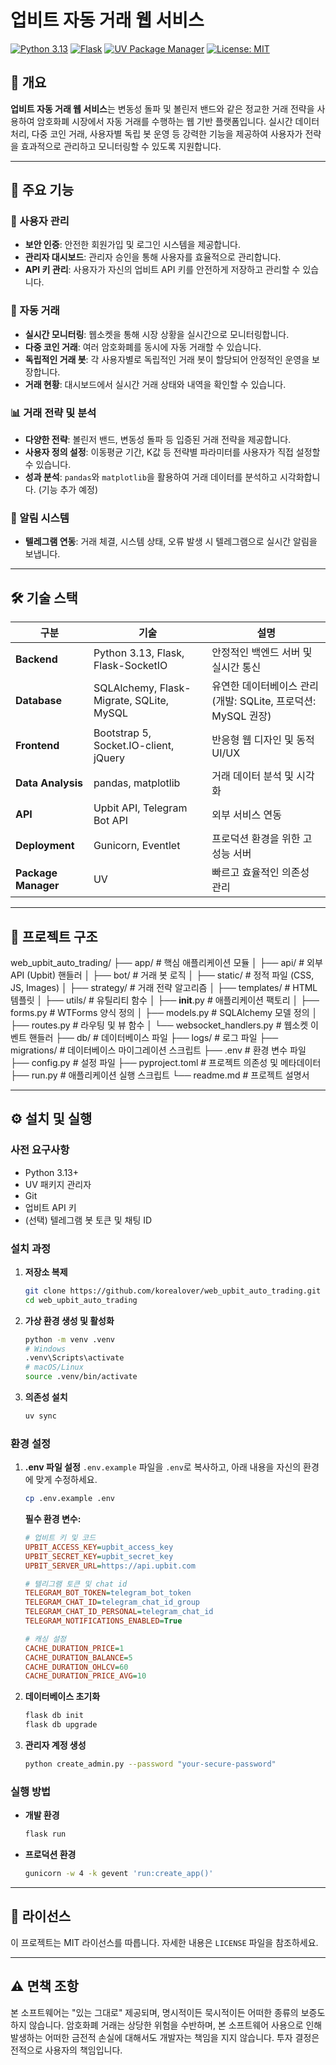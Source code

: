 # 업비트 자동 거래 웹 서비스

[![Python 3.13](https://img.shields.io/badge/python-3.13-blue.svg)](https://www.python.org/downloads/)
[![Flask](https://img.shields.io/badge/flask-latest-green.svg)](https://flask.palletsprojects.com/)
[![UV Package Manager](https://img.shields.io/badge/uv-latest-purple.svg)](https://github.com/astral-sh/uv)
[![License: MIT](https://img.shields.io/badge/License-MIT-yellow.svg)](https://opensource.org/licenses/MIT)

## 📖 개요

**업비트 자동 거래 웹 서비스**는 변동성 돌파 및 볼린저 밴드와 같은 정교한 거래 전략을 사용하여 암호화폐 시장에서 자동 거래를 수행하는 웹 기반 플랫폼입니다. 실시간 데이터 처리, 다중 코인 거래, 사용자별 독립 봇 운영 등 강력한 기능을 제공하여 사용자가 전략을 효과적으로 관리하고 모니터링할 수 있도록 지원합니다.

---

## 🚀 주요 기능

### 👤 사용자 관리
- **보안 인증**: 안전한 회원가입 및 로그인 시스템을 제공합니다.
- **관리자 대시보드**: 관리자 승인을 통해 사용자를 효율적으로 관리합니다.
- **API 키 관리**: 사용자가 자신의 업비트 API 키를 안전하게 저장하고 관리할 수 있습니다.

### 🤖 자동 거래
- **실시간 모니터링**: 웹소켓을 통해 시장 상황을 실시간으로 모니터링합니다.
- **다중 코인 거래**: 여러 암호화폐를 동시에 자동 거래할 수 있습니다.
- **독립적인 거래 봇**: 각 사용자별로 독립적인 거래 봇이 할당되어 안정적인 운영을 보장합니다.
- **거래 현황**: 대시보드에서 실시간 거래 상태와 내역을 확인할 수 있습니다.

### 📊 거래 전략 및 분석
- **다양한 전략**: 볼린저 밴드, 변동성 돌파 등 입증된 거래 전략을 제공합니다.
- **사용자 정의 설정**: 이동평균 기간, K값 등 전략별 파라미터를 사용자가 직접 설정할 수 있습니다.
- **성과 분석**: `pandas`와 `matplotlib`을 활용하여 거래 데이터를 분석하고 시각화합니다. (기능 추가 예정)

### 📱 알림 시스템
- **텔레그램 연동**: 거래 체결, 시스템 상태, 오류 발생 시 텔레그램으로 실시간 알림을 보냅니다.

---

## 🛠 기술 스택

| 구분 | 기술 | 설명 |
|---|---|---|
| **Backend** | Python 3.13, Flask, Flask-SocketIO | 안정적인 백엔드 서버 및 실시간 통신 |
| **Database** | SQLAlchemy, Flask-Migrate, SQLite, MySQL | 유연한 데이터베이스 관리 (개발: SQLite, 프로덕션: MySQL 권장) |
| **Frontend** | Bootstrap 5, Socket.IO-client, jQuery | 반응형 웹 디자인 및 동적 UI/UX |
| **Data Analysis** | pandas, matplotlib | 거래 데이터 분석 및 시각화 |
| **API** | Upbit API, Telegram Bot API | 외부 서비스 연동 |
| **Deployment** | Gunicorn, Eventlet | 프로덕션 환경을 위한 고성능 서버 |
| **Package Manager** | UV | 빠르고 효율적인 의존성 관리 |

---

## 📂 프로젝트 구조
web_upbit_auto_trading/ 
├── app/ # 핵심 애플리케이션 모듈 
│ ├── api/ # 외부 API (Upbit) 핸들러 
│ ├── bot/ # 거래 봇 로직 
│ ├── static/ # 정적 파일 (CSS, JS, Images) 
│ ├── strategy/ # 거래 전략 알고리즘 
│ ├── templates/ # HTML 템플릿 
│ ├── utils/ # 유틸리티 함수 
│ ├── __init__.py # 애플리케이션 팩토리 
│ ├── forms.py # WTForms 양식 정의 
│ ├── models.py # SQLAlchemy 모델 정의 
│ ├── routes.py # 라우팅 및 뷰 함수 
│ └── websocket_handlers.py # 웹소켓 이벤트 핸들러 
├── db/ # 데이터베이스 파일 
├── logs/ # 로그 파일 
├── migrations/ # 데이터베이스 마이그레이션 스크립트 
├── .env # 환경 변수 파일 
├── config.py # 설정 파일 
├── pyproject.toml # 프로젝트 의존성 및 메타데이터 
├── run.py # 애플리케이션 실행 스크립트 
└── readme.md # 프로젝트 설명서

---

## ⚙️ 설치 및 실행

### 사전 요구사항
- Python 3.13+
- UV 패키지 관리자
- Git
- 업비트 API 키
- (선택) 텔레그램 봇 토큰 및 채팅 ID

### 설치 과정

1.  **저장소 복제**
    ```bash
    git clone https://github.com/korealover/web_upbit_auto_trading.git
    cd web_upbit_auto_trading
    ```

2.  **가상 환경 생성 및 활성화**
    ```bash
    python -m venv .venv
    # Windows
    .venv\Scripts\activate
    # macOS/Linux
    source .venv/bin/activate
    ```

3.  **의존성 설치**
    ```bash
    uv sync
    ```

### 환경 설정

1.  **.env 파일 설정**
    `.env.example` 파일을 `.env`로 복사하고, 아래 내용을 자신의 환경에 맞게 수정하세요.
    ```bash
    cp .env.example .env
    ```

    **필수 환경 변수:**
    ```ini
    # 업비트 키 및 코드
    UPBIT_ACCESS_KEY=upbit_access_key
    UPBIT_SECRET_KEY=upbit_secret_key
    UPBIT_SERVER_URL=https://api.upbit.com
    
    # 텔리그램 토큰 및 chat id
    TELEGRAM_BOT_TOKEN=telegram_bot_token
    TELEGRAM_CHAT_ID=telegram_chat_id_group
    TELEGRAM_CHAT_ID_PERSONAL=telegram_chat_id
    TELEGRAM_NOTIFICATIONS_ENABLED=True
    
    # 캐싱 설정
    CACHE_DURATION_PRICE=1
    CACHE_DURATION_BALANCE=5
    CACHE_DURATION_OHLCV=60
    CACHE_DURATION_PRICE_AVG=10
    ```

2.  **데이터베이스 초기화**
    ```bash
    flask db init
    flask db upgrade
    ```

3.  **관리자 계정 생성**
    ```bash
    python create_admin.py --password "your-secure-password"
    ```

### 실행 방법

-   **개발 환경**
    ```bash
    flask run
    ```

-   **프로덕션 환경**
    ```bash
    gunicorn -w 4 -k gevent 'run:create_app()'
    ```

---

## 📝 라이선스

이 프로젝트는 MIT 라이선스를 따릅니다. 자세한 내용은 `LICENSE` 파일을 참조하세요.

---

## ⚠️ 면책 조항

본 소프트웨어는 "있는 그대로" 제공되며, 명시적이든 묵시적이든 어떠한 종류의 보증도 하지 않습니다. 암호화폐 거래는 상당한 위험을 수반하며, 본 소프트웨어 사용으로 인해 발생하는 어떠한 금전적 손실에 대해서도 개발자는 책임을 지지 않습니다. 투자 결정은 전적으로 사용자의 책임입니다.
